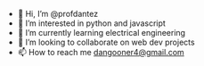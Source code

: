- 👋 Hi, I’m @profdantez
- 👀 I’m interested in python and javascript
- 🌱 I’m currently learning electrical engineering
- 💞️ I’m looking to collaborate on web dev projects
- 📫 How to reach me dangooner4@gmail.com
<!---
profdantez/profdantez is a ✨ special ✨ repository because its `README.md` (this file) appears on your GitHub profile.
You can click the Preview link to take a look at your changes.
--->
